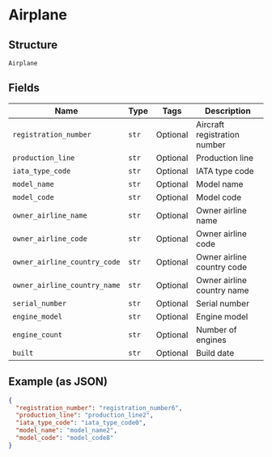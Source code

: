 
# Airplane

## Structure

`Airplane`

## Fields

| Name | Type | Tags | Description |
|  --- | --- | --- | --- |
| `registration_number` | `str` | Optional | Aircraft registration number |
| `production_line` | `str` | Optional | Production line |
| `iata_type_code` | `str` | Optional | IATA type code |
| `model_name` | `str` | Optional | Model name |
| `model_code` | `str` | Optional | Model code |
| `owner_airline_name` | `str` | Optional | Owner airline name |
| `owner_airline_code` | `str` | Optional | Owner airline code |
| `owner_airline_country_code` | `str` | Optional | Owner airline country code |
| `owner_airline_country_name` | `str` | Optional | Owner airline country name |
| `serial_number` | `str` | Optional | Serial number |
| `engine_model` | `str` | Optional | Engine model |
| `engine_count` | `str` | Optional | Number of engines |
| `built` | `str` | Optional | Build date |

## Example (as JSON)

```json
{
  "registration_number": "registration_number6",
  "production_line": "production_line2",
  "iata_type_code": "iata_type_code0",
  "model_name": "model_name2",
  "model_code": "model_code8"
}
```

